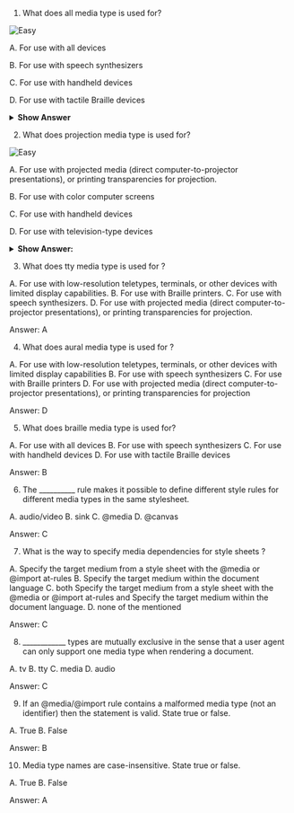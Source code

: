 
1. What does all media type is used for?

![Easy](<https://github.com/revaturelabs/interviewquestions/blob/dev/ComplexityTags/simple%20(2).svg>)

A. For use with all devices 

B. For use with speech synthesizers

C. For use with handheld devices

D. For use with tactile Braille devices

<details>
<summary> <b> Show Answer </b> </summary>
<blockquote>
  A
  </blockquote> 
</details>


2. What does projection media type is used for?

![Easy](<https://github.com/revaturelabs/interviewquestions/blob/dev/ComplexityTags/simple%20(2).svg>)

A. For use with projected media (direct computer-to-projector presentations), or printing transparencies for projection. 

B. For use with color computer screens

C. For use with handheld devices

D. For use with television-type devices
<details>
  <summary> <b> Show Answer: </b> </summary>
<blockquote>
  A
  </blockquote>
  </details>

3. What does tty media type is used for ?

A. For use with low-resolution teletypes, terminals, or other devices with limited display capabilities. 
B. For use with Braille printers.
C. For use with speech synthesizers.
D. For use with projected media (direct computer-to-projector presentations), or printing transparencies for projection.

Answer: A


4. What does aural media type is used for ?

A. For use with low-resolution teletypes, terminals, or other devices with limited display capabilities
B. For use with speech synthesizers
C. For use with Braille printers
D. For use with projected media (direct computer-to-projector presentations), or printing transparencies for projection 

Answer: D


5. What does braille media type is used for?

A. For use with all devices
B. For use with speech synthesizers 
C. For use with handheld devices
D. For use with tactile Braille devices

Answer: B


6. The __________ rule makes it possible to define different style rules for different media types in the same stylesheet.

A. audio/video
B. sink
C. @media 
D. @canvas

Answer: C


7. What is the way to specify media dependencies for style sheets ?

A. Specify the target medium from a style sheet with the @media or @import at-rules
B. Specify the target medium within the document language
C. both Specify the target medium from a style sheet with the @media or @import at-rules and Specify the target medium within the document language. 
D. none of the mentioned

Answer: C


8. ____________ types are mutually exclusive in the sense that a user agent can only support one media type when rendering a document.

A. tv
B. tty
C. media 
D. audio

Answer: C


9. If an @media/@import rule contains a malformed media type (not an identifier) then the statement is valid. State true or false.

A. True
B. False 

Answer: B


10. Media type names are case-insensitive. State true or false.

A. True 
B. False

Answer: A
